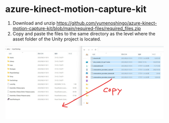 # azure-kinect-motion-capture-kit

1. Download and unzip https://github.com/yumenoshingo/azure-kinect-motion-capture-kit/blob/main/required-files/required_files.zip
2. Copy and paste the files to the same directory as the level where the asset folder of the Unity project is located.


![place](https://github.com/yumenoshingo/azure-kinect-motion-capture-kit/blob/main/required-files/add-files.png)
